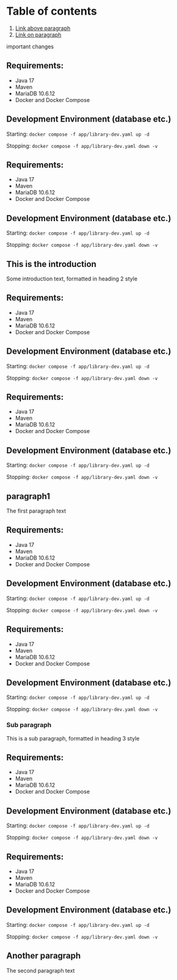 # Table of contents
1. [Link above paragraph](#requirementslink)
2. [Link on paragraph](#paragraph1)

important changes

## Requirements:

- Java 17
- Maven
- MariaDB 10.6.12
- Docker and Docker Compose

## Development Environment (database etc.)

Starting: `docker compose -f app/library-dev.yaml up -d`

Stopping: `docker compose -f app/library-dev.yaml down -v`

## Requirements:

- Java 17
- Maven
- MariaDB 10.6.12
- Docker and Docker Compose

## Development Environment (database etc.)

Starting: `docker compose -f app/library-dev.yaml up -d`

Stopping: `docker compose -f app/library-dev.yaml down -v`


## This is the introduction <a name="introduction"></a>
Some introduction text, formatted in heading 2 style


## Requirements:

- Java 17
- Maven
- MariaDB 10.6.12
- Docker and Docker Compose

## Development Environment (database etc.)

Starting: `docker compose -f app/library-dev.yaml up -d`

Stopping: `docker compose -f app/library-dev.yaml down -v`

## Requirements:

- Java 17
- Maven
- MariaDB 10.6.12
- Docker and Docker Compose

## Development Environment (database etc.)

Starting: `docker compose -f app/library-dev.yaml up -d`

Stopping: `docker compose -f app/library-dev.yaml down -v`


## paragraph1
The first paragraph text

<a name="requirementslink"></a>
## Requirements:

- Java 17
- Maven
- MariaDB 10.6.12
- Docker and Docker Compose

## Development Environment (database etc.)

Starting: `docker compose -f app/library-dev.yaml up -d`

Stopping: `docker compose -f app/library-dev.yaml down -v`

## Requirements:

- Java 17
- Maven
- MariaDB 10.6.12
- Docker and Docker Compose

## Development Environment (database etc.)

Starting: `docker compose -f app/library-dev.yaml up -d`

Stopping: `docker compose -f app/library-dev.yaml down -v`


### Sub paragraph <a name="subparagraph1"></a>
This is a sub paragraph, formatted in heading 3 style


## Requirements:

- Java 17
- Maven
- MariaDB 10.6.12
- Docker and Docker Compose

## Development Environment (database etc.)

Starting: `docker compose -f app/library-dev.yaml up -d`

Stopping: `docker compose -f app/library-dev.yaml down -v`

## Requirements:

- Java 17
- Maven
- MariaDB 10.6.12
- Docker and Docker Compose

## Development Environment (database etc.)

Starting: `docker compose -f app/library-dev.yaml up -d`

Stopping: `docker compose -f app/library-dev.yaml down -v`


## Another paragraph <a name="paragraph2"></a>
The second paragraph text
